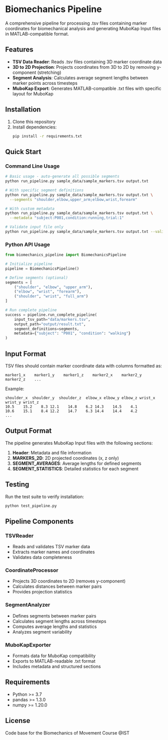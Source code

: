 # Biomechanics Pipeline

A comprehensive pipeline for processing .tsv files containing marker coordinates for biomechanical analysis and generating MuboKap Input files in MATLAB-compatible format.

## Features

- **TSV Data Reader**: Reads .tsv files containing 3D marker coordinate data
- **3D to 2D Projection**: Projects coordinates from 3D to 2D by removing y-component (stretching)
- **Segment Analysis**: Calculates average segment lengths between marker points across timesteps
- **MuboKap Export**: Generates MATLAB-compatible .txt files with specific layout for MuboKap

## Installation

1. Clone this repository
2. Install dependencies:
   ```bash
   pip install -r requirements.txt
   ```

## Quick Start

### Command Line Usage

```bash
# Basic usage - auto-generate all possible segments
python run_pipeline.py sample_data/sample_markers.tsv output.txt

# With specific segment definitions
python run_pipeline.py sample_data/sample_markers.tsv output.txt \
  --segments "shoulder,elbow,upper_arm;elbow,wrist,forearm"

# With custom metadata
python run_pipeline.py sample_data/sample_markers.tsv output.txt \
  --metadata "subject:P001,condition:running,trial:1"

# Validate input file only
python run_pipeline.py sample_data/sample_markers.tsv output.txt --validate-only
```

### Python API Usage

```python
from biomechanics_pipeline import BiomechanicsPipeline

# Initialize pipeline
pipeline = BiomechanicsPipeline()

# Define segments (optional)
segments = [
    ("shoulder", "elbow", "upper_arm"),
    ("elbow", "wrist", "forearm"),
    ("shoulder", "wrist", "full_arm")
]

# Run complete pipeline
success = pipeline.run_complete_pipeline(
    input_tsv_path="data/markers.tsv",
    output_path="output/result.txt",
    segment_definitions=segments,
    metadata={"subject": "P001", "condition": "walking"}
)
```

## Input Format

TSV files should contain marker coordinate data with columns formatted as:
```
marker1_x    marker1_y    marker1_z    marker2_x    marker2_y    marker2_z    ...
```

Example:
```
shoulder_x	shoulder_y	shoulder_z	elbow_x	elbow_y	elbow_z	wrist_x	wrist_y	wrist_z
10.5	15.2	8.3	12.1	14.8	6.2	14.3	14.5	4.1
10.6	15.1	8.4	12.2	14.7	6.3	14.4	14.4	4.2
...
```

## Output Format

The pipeline generates MuboKap Input files with the following sections:

1. **Header**: Metadata and file information
2. **MARKERS_2D**: 2D projected coordinates (x, z only)
3. **SEGMENT_AVERAGES**: Average lengths for defined segments
4. **SEGMENT_STATISTICS**: Detailed statistics for each segment

## Testing

Run the test suite to verify installation:

```bash
python test_pipeline.py
```

## Pipeline Components

### TSVReader
- Reads and validates TSV marker data
- Extracts marker names and coordinates
- Validates data completeness

### CoordinateProcessor  
- Projects 3D coordinates to 2D (removes y-component)
- Calculates distances between marker pairs
- Provides projection statistics

### SegmentAnalyzer
- Defines segments between marker pairs
- Calculates segment lengths across timesteps
- Computes average lengths and statistics
- Analyzes segment variability

### MuboKapExporter
- Formats data for MuboKap compatibility
- Exports to MATLAB-readable .txt format
- Includes metadata and structured sections

## Requirements

- Python >= 3.7
- pandas >= 1.3.0
- numpy >= 1.20.0

## License

Code base for the Biomechanics of Movement Course @IST
